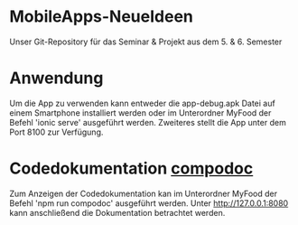 # MobileApps-NeueIdeen
Unser Git-Repository für das Seminar &amp; Projekt aus dem 5. &amp; 6. Semester

# Anwendung
Um die App zu verwenden kann entweder die app-debug.apk Datei auf einem Smartphone installiert werden oder im Unterordner MyFood der Befehl 'ionic serve' ausgeführt werden. Zweiteres stellt die App unter dem Port 8100 zur Verfügung.

# Codedokumentation [compodoc](https://github.com/compodoc/compodoc)
Zum Anzeigen der Codedokumentation kan im Unterordner MyFood der Befehl 
'npm run compodoc'
ausgeführt werden. Unter http://127.0.0.1:8080 kann anschließend die Dokumentation betrachtet werden.
